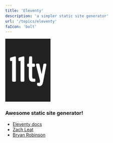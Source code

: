 ```yaml
---
title: 'Eleventy'
description: 'a simpler static site generator'
url: '/topics/eleventy'
faIcon: 'bolt'
---
```


<div class="eleventy">
  <img src="/assets/img/favicon.png" alt="eleventy" height="200"/>

  <div class="side-info">

  ### Awesome static site generator!
  - [Eleventy docs](https://www.11ty.dev/)
  - [Zach Leat](https://www.zachleat.com/)
  - [Bryan Robinson](https://www.youtube.com/channel/UCTLrD1MTRbjxtFCRaFXqkdQ)

  </div>
</div>
